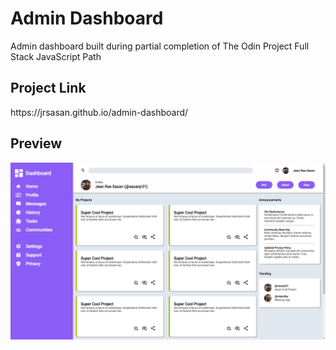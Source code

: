 <h1>Admin Dashboard</h1>
<p>Admin dashboard built during partial completion of The Odin Project Full Stack JavaScript Path</p>
<h2>Project Link</h2>
<p>https://jrsasan.github.io/admin-dashboard/</p>

## Preview

<div align="center">
  <img src="assets/preview.png">
</div>
